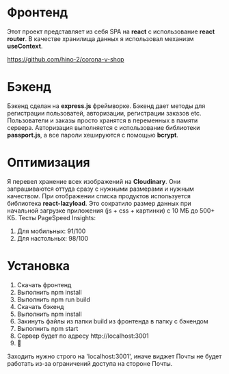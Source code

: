 # Фронтенд
Этот проект представляет из себя SPA на **react** с использование **react router**. 
В качестве хранилища данных я использовал механизм **useContext**.

https://github.com/hino-2/corona-v-shop

# Бэкенд
Бэкенд сделан на **express.js** фреймворке.
Бэкенд дает методы для регистрации пользоватей, авторизации, регистрации заказов etc. 
Пользователи и заказы просто хранятся в переменных в памяти сервера. 
Авторизация выполняется с использование библиотеки **passport.js**, а все пароли хешируются с помощью **bcrypt**.

# Оптимизация
Я перевел хранение всех изображений на **Cloudinary**. Они запрашиваются оттуда сразу с нужными размерами и нужным качеством.
При отображении списка продуктов используется библиотека **react-lazyload**.
Это сократило размер данных при начальной загрузке приложения (js + css + картинки) с 10 МБ до 500+ КБ.
Тесты PageSpeed Insights:
1. Для мобильных: 91/100
2. Для настольных: 98/100

# Установка
1. Скачать фронтенд
2. Выполнить npm install
3. Выполнить npm run build
4. Скачать бэкенд
5. Выполнить npm install
6. Закинуть файлы из папки build из фронтенда в папку с бэкендом
7. Выполнить npm start
8. Сервер будет по адресу http://localhost:3001
9. 🤞

Заходить нужно строго на 'localhost:3001', иначе виджет Почты не будет работать из-за ограничений доступа на стороне Почты.

